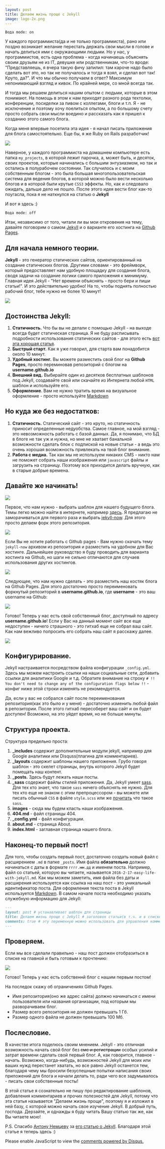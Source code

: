 ```yaml
---
layout: post
title: Делаем жизнь проще с Jekyll
image: logo-2x.png
---
```


```Вода mode: on```

У каждого программиста(да и не только программиста), рано или поздно возникает желание перестать держать свои мысли в голове
и начать делиться ими с окружающими людьми. Но у нас, у программистов, есть одна проблема - когда начинаешь объяснять своим друзьям не из IT,
девушке или родственникам, что-то вроде: "Представляешь, я вчера такую фичу запилил: там кароче надо было сделать вот это, но так не получалось
и тогда я взял, и сделал вот так! Круто, да?". И что мы обычно получаем в ответ? Максимум непонимающий взгляд и кивок. По крайней мере, со мной
всегда так.

И тогда мы решаем делиться нашим опытом с людьми, которые в этом понимают. На помощь в этом к нам приходят разного рода техтолки, конференции,
посиделки за пивом с коллегами, блоги и т.п. Я - не исключение и поэтому хочу поелиться опытом, а по большому счету просто собрать свои мысли воедино
и рассказать как я пришел к созданию этого самого блога.

Когда меня впервые посетила эта идея - я начал писать приложения для блога самостоятельно. Еще бы, я же Ruby on Rails разработчик!

<image src='../images/jekyll-start-min.jpg' />

Наверное, у каждого программиста на домашнем компьютере есть папка ```my_projects```, в которой лежит парочка, а, может быть, и десяток, своих проектов, которые начинались с большим энтузиазмом, но так и остались в полурабочем состоянии. Так случилось и с моим собственным блогом - это была большая многопользовательская система для ведения блогов, в которой можно было вести несколько блогов и в которой были крутые ```CSS3``` эффекты. Но, как и следовало ожидать, дальше дело не пошло. После этого идея вести блог как-то поугасла, пока я не наткнулся на статью о **Jekyll**

И вот я здесь :)

```Вода mode: off```

Итак, независимо от того, читали ли вы мои откровения на тему, давайте поговорим о самом <a href="https://jekyllrb.com/">Jekyll</a> и о варианте его хостинга на <a href="https://pages.github.com/">Github Pages</a>.

## Для начала немного теории.

**Jekyll** - это генератор статических сайтов, ориентированный на создание статических блогов. Другими словами - это фреймворк, который предоставляет нам удобную площадку для создания блога, сводя задачи на создание логики самого приложения к минимуму. Главная идея Jekyll - "Нет времени объяснять - просто бери и пиши статьи!". И это действительно удобно! На то, чтобы поднять полностью рабочий блог, тебе нужно не более 10 минут!

<image src='../images/jekyll-no-time-to-explain.jpg' />

## Достоинства Jekyll:

1. **Статичность.** Что бы вы не делали с помощью Jekyll - на выходе всегда будет статическая страница. Я не буду расписывать подробности использования статических сайтов - для этого есть <a href="https://habrahabr.ru/post/251797/">вот эта хорошая статья</a>.
2. **Быстрый старт.** Как я уже говорил, для старта вам понадобится около 10 минут.
3. **Удобный хостинг.** Вы можете разместить свой блог на **Github Pages**, просто переминовав репозиторий с блогом на **username.github.io**
4. **Внешний вид.** Выбирайте один из десятков бесплатных шаблонов под Jekyll, создавайте свой или скачайте из Интернета любой ```HTML``` шаблон и используйте его.
5. **Оформление**. Вам не нужно тратить время на визуальное оформление - просто используйте <a href="">Markdown</a>

## Но куда же без недостатков:

1. **Статичность.** Статический сайт - это круто, но статичность приносит определенные недуобства. Самое главное, на мой взгляд - это невозможность работать с базой данных. Да, я понимаю, что БД в блоге не так уж и нужна, но мне не хватает банальной возможности сделать блок с подпиской на новые статьи - а ведь это очень хорошая возможность привлекать на твой блог внимание.
2. **Работа с медиа.** Так как мы не используем никаких CMS - никто нам не поможет собрать наши изображения или ```javascript``` файлы и загрузить на страницу. Поэтому все приходится делать вручную, как в старые добрые времена.

## Давайте же начинать!

<image src='../images/jekyll-gagarin.jpg' />

Первое, что нам нужно - выбрать шаблон для нашего будущего блога. Темы легко можно найти в интернете, например <a href="http://jekyllthemes.org/">здесь</a>. Я предлагаю не заморачиваться для первого раза и выбрать <a href="https://github.com/barryclark/jekyll-now">jekyll-now</a>. Для этого просто делаем форк этого репозитория.

<image src='../images/gif/jekyll-step1.gif' />

Если Вы не хотите работать с Github pages - Вам нужно скачать тему ```jekyll-now``` архивом из репозитория и разместить на удобном для Вас хостинге. Дальнейшее руководство я буду проводить для варианта хостинга на Github, но шаги не сильно отличаются для случаев использования других хостингов.

<image src='../images/jekyll-download.png' />

Следующее, что нам нужно сделать - это разместить наш костяк блога на Github Pages. Для этого достаточно просто переименовать форкнутый репозиторий в **username.github.io**, где **username** - это ваш username на Github:

<image src='../images/jekyll-rename.png' />

Готово! Теперь у нас есть свой собственный блог, доступный по адресу **username.github.io**! Если у Вас на данный момент сайт все еще недоступен - ничего страшного - это гитхаб еще не собрал ваш сайт. Как нам вежливо попросить его собрать наш сайт я расскажу далее.

<image src='../images/jekyll-run.png' />

## Конфигурирование.

Jekyll настраивается посредством файла конфигурации ```_config.yml```. Здесь мы можем настроить ссылки на наши социальные сети, добавить ссылки для аналитики Google и т.д. Обратите внимание на строку ```# !! You don't need to change any of the configuration flags below !!``` - конфиг ниже этой строки изменять не рекомендуется.

Да, если у вас не собрался сайт после переименования репозитория(как это было и у меня) - достаточно изменить любой файл в репозитории. После этого гитхаб пересоберет ваш сайт и он будет доступен! Возможно, на это уйдет время, но не больше минуты.

## Структура проекта.

Структура предельно проста:

1. **_includes** содержит дополнительные модули jekyll, например для Google аналитики или Disquss(плагина для комментариев).
2. **_layouts** содержит шаблоны нашего приложения. Грубо говоря шаблон - это скелет страницы, внутрь которого Jekyll будет помещать наш контент.
3. **_posts.** Здесь будут лежать наши посты.
4. **_sass** содержит файлы стилей приложения. Да, Jekyll умеет <a href="http://sass-lang.com/">sass</a>. Для тех кто знает, что такое ```sass``` ничего объяснять не нужно. Для тех кто еще не знаком с этим препроцессором - вы можете или писать обычный ```CSS``` в файле ```style.scss``` или же <a href="https://habrahabr.ru/post/140612/">почитать</a> что такое ```sass```.
5. **images** - сюда мы будем класть наши изображения.
6. **404.md** - файл страницы 404.
7. **_config.yml** - файл конфигурации.
8. **about.md** - страница About.
9. **index.html** - заглавная страница нашего блога.

## Наконец-то первый пост!

Для того, чтобы создать первый пост, достаточно создать новый файл с расширением ```.md``` в папке ```_posts```. Имя файла **обязательно** должно начинаться с даты в формате ```гггг.мм.дд``` и именем поста. Например, файл со статьей, которую вы читаете, называется ```2016-2-17-easy-life-with-jekyll.md```. Как мы можем заметить, имя файла без даты и расширения используется как ссылка на наш пост - это уникальный идентификатор поста. Для оформления текста поста в Jekyll используется <a href="https://guides.github.com/features/mastering-markdown/">Markdown</a>.
В самом начале поста необходимо указать служебную информацию для Jekyll:

```Markdown
---
layout: post # устанавливает шаблон для страницы
title: Делаем жизнь проще с Jekyll # заголовок статьи(в т.ч. и в списке статей)
comments: true # эту переменную можно использовать для управления комментариями. Это не обязательный параметр.
---
```

## Проверяем.

Если мы все сделали правильно - наш пост должен отобразиться в списке на главной и быть готовым к прочтению:

<image src='../images/jekyll-finish.png' />

Готово! Теперь у нас есть собственнй блог с нашим первым постом!

На последок скажу об ограничениях Github Pages.

* Имя репозитория(оно же адрес сайта) должно начинаться с имени пользователя или названия организации, под которым мы разворачиваем блог.
* Размер всего репозитория не должен превышать 1 Гб.
* Размер одного файла не должен превышать 100 Мб.

## Послесловие.
В качестве итога поделюсь своим мнением. Jekyll - это отличная возможность начать свой блог без <del>смс и регистрации</del> особых усилий и затрат времени сделать свой первый блог. А, как говорится, главное - начать. Возможно, когда-нибудь, возможностей Jekyll для моих или ваших нужд перестанет хватать, но все равно Jekyll останется тем, благодаря чему мы бросили безуспешные попытки написания своих приложений для блога и начали делать то, ради чего все задумывалось - писать свои собственные посты!

В этой статье я сознательно не пишу про редактирование шаблонов, добавления комментариев и прочих полезностей для Jekyll, потому что эта статья называется "Делаем жизнь проще", поэтому я и изложил в ней базу, с которой можно начать свое изучение Jekyll. В добрый путь, господа. Дерзайте, и однажды я буду читать Вашу статью так же, как Вы читаете мою!

P.S. Спасибо <a href="https://twitter.com/silentimp"> Антону Немцеву</a> за <a href="http://frontender.info/build-blog-jekyll-github-pages/"> его статью о Jekyll</a>. Благодаря этой статье я теперь здесь :)


<!--There is disqus comments code below-->

<div id="disqus_thread"></div>
<script>

var disqus_config = function () {
this.page.url = 'http://murzvo.github.io/Hello-World/';
this.page.identifier = 'murzvo.github.io/Hello-World';
};

(function() { // DON'T EDIT BELOW THIS LINE
var d = document, s = d.createElement('script');

s.src = '//muzakvladimir.disqus.com/embed.js';

s.setAttribute('data-timestamp', +new Date());
(d.head || d.body).appendChild(s);
})();
</script>
<noscript>Please enable JavaScript to view the <a href="https://disqus.com/?ref_noscript" rel="nofollow">comments powered by Disqus.</a></noscript>
